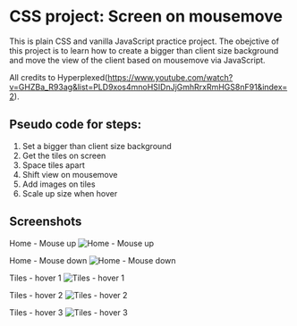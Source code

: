 # CSS project: Screen on mousemove

This is plain CSS and vanilla JavaScript practice project. The obejctive of this project is to learn how to create a bigger than client size background and move the view of the client based on mousemove via JavaScript.

All credits to Hyperplexed(https://www.youtube.com/watch?v=GHZBa_R93ag&list=PLD9xos4mnoHSIDnJjGmhRrxRmHGS8nF91&index=2).

## Pseudo code for steps:

1. Set a bigger than client size background
2. Get the tiles on screen
3. Space tiles apart
4. Shift view on mousemove
5. Add images on tiles
6. Scale up size when hover

## Screenshots

Home - Mouse up
![Home - Mouse up]()

Home - Mouse down
![Home - Mouse down]()

Tiles - hover 1
![Tiles - hover 1]()

Tiles - hover 2
![Tiles - hover 2]()

Tiles - hover 3
![Tiles - hover 3]()
